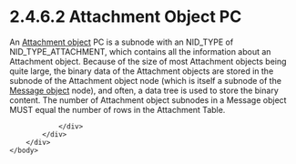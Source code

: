 <html dir="LTR" xmlns:mshelp="http://msdn.microsoft.com/mshelp" xmlns:ddue="http://ddue.schemas.microsoft.com/authoring/2003/5" xmlns:xlink="http://www.w3.org/1999/xlink" xmlns:tool="http://www.microsoft.com/tooltip">
    <head>
        <meta http-equiv="Content-Type" content="text/html; CHARSET=utf-8"></meta>
        <meta name="save" content="history"></meta>
        <title>2.4.6.2 Attachment Object PC</title>
        <xml>
            <mshelp:toctitle title="2.4.6.2 Attachment Object PC"></mshelp:toctitle>
            <mshelp:rltitle title="[MS-PST]: Attachment Object PC"></mshelp:rltitle>
            <mshelp:keyword index="A" term="af7dcc38-920d-4f93-ae9e-a58e00d223b9"></mshelp:keyword>
            <mshelp:attr name="DCSext.ContentType" value="open specification"></mshelp:attr>
            <mshelp:attr name="AssetID" value="af7dcc38-920d-4f93-ae9e-a58e00d223b9"></mshelp:attr>
            <mshelp:attr name="TopicType" value="kbRef"></mshelp:attr>
            <mshelp:attr name="DCSext.Title" value="[MS-PST]: Attachment Object PC" />
        </xml>
    </head>
    <body>
        <div id="header">
            <h1 class="heading">2.4.6.2 Attachment Object PC</h1>
        </div>
        <div id="mainSection">
            <div id="mainBody">
                <div id="allHistory" class="saveHistory"></div>
                <div id="sectionSection0" class="section" name="collapseableSection">
                    

<p>An <a href="08220cc9-69b1-4072-a2e7-2a0ff201d505.htm#gt_6ab4cacc-0e1a-4843-b9e5-4f1fee5a695a">Attachment
object</a> PC is a subnode with an NID_TYPE of NID_TYPE_ATTACHMENT, which
contains all the information about an Attachment object. Because of the size of
most Attachment objects being quite large, the binary data of the Attachment
objects are stored in the subnode of the Attachment object node (which is
itself a subnode of the <a href="08220cc9-69b1-4072-a2e7-2a0ff201d505.htm#gt_b6c15d0c-d992-421d-ba96-99d3b63894cf">Message
object</a> node), and often, a data tree is used to store the binary content.
The number of Attachment object subnodes in a Message object MUST equal the
number of rows in the Attachment Table.</p>


                </div>
            </div>
        </div>
    </body>
</html>